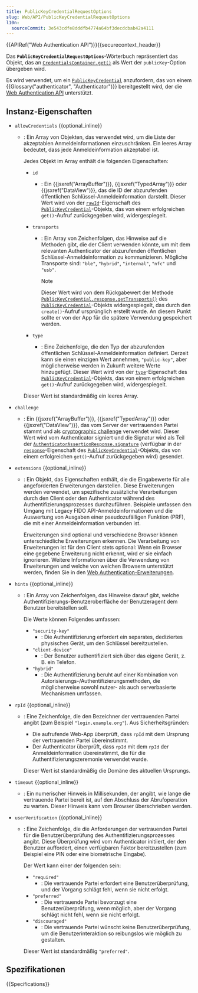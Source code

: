 ```yaml
---
title: PublicKeyCredentialRequestOptions
slug: Web/API/PublicKeyCredentialRequestOptions
l10n:
  sourceCommit: 3e543cdfe8dddfb4774a64bf3decdcbab42a4111
---
```


{{APIRef("Web Authentication API")}}{{securecontext_header}}

Das **`PublicKeyCredentialRequestOptions`**-Wörterbuch repräsentiert das Objekt, das an [`CredentialsContainer.get()`](/de/docs/Web/API/CredentialsContainer/get) als Wert der `publicKey`-Option übergeben wird.

Es wird verwendet, um ein [`PublicKeyCredential`](/de/docs/Web/API/PublicKeyCredential) anzufordern, das von einem {{Glossary("authenticator", "Authenticator")}} bereitgestellt wird, der die [Web Authentication API](/de/docs/Web/API/Web_Authentication_API) unterstützt.

## Instanz-Eigenschaften

- `allowCredentials` {{optional_inline}}

  - : Ein Array von Objekten, das verwendet wird, um die Liste der akzeptablen Anmeldeinformationen einzuschränken. Ein leeres Array bedeutet, dass jede Anmeldeinformation akzeptabel ist.

    Jedes Objekt im Array enthält die folgenden Eigenschaften:

    - `id`

      - : Ein {{jsxref("ArrayBuffer")}}, {{jsxref("TypedArray")}} oder {{jsxref("DataView")}}, das die ID der abzurufenden öffentlichen Schlüssel-Anmeldeinformation darstellt. Dieser Wert wird von der [`rawId`](/de/docs/Web/API/PublicKeyCredential/rawId)-Eigenschaft des [`PublicKeyCredential`](/de/docs/Web/API/PublicKeyCredential)-Objekts, das von einem erfolgreichen `get()`-Aufruf zurückgegeben wird, widergespiegelt.

    - `transports`

      - : Ein Array von Zeichenfolgen, das Hinweise auf die Methoden gibt, die der Client verwenden könnte, um mit dem relevanten Authenticator der abzurufenden öffentlichen Schlüssel-Anmeldeinformation zu kommunizieren. Mögliche Transporte sind: `"ble"`, `"hybrid"`, `"internal"`, `"nfc"` und `"usb"`.

        > [!NOTE]
        > Dieser Wert wird von dem Rückgabewert der Methode [`PublicKeyCredential.response.getTransports()`](/de/docs/Web/API/AuthenticatorAttestationResponse/getTransports) des [`PublicKeyCredential`](/de/docs/Web/API/PublicKeyCredential)-Objekts widergespiegelt, das durch den `create()`-Aufruf ursprünglich erstellt wurde.
        > An diesem Punkt sollte er von der App für die spätere Verwendung gespeichert werden.

    - `type`
      - : Eine Zeichenfolge, die den Typ der abzurufenden öffentlichen Schlüssel-Anmeldeinformation definiert. Derzeit kann sie einen einzigen Wert annehmen, `"public-key"`, aber möglicherweise werden in Zukunft weitere Werte hinzugefügt. Dieser Wert wird von der [`type`](/de/docs/Web/API/Credential/type)-Eigenschaft des [`PublicKeyCredential`](/de/docs/Web/API/PublicKeyCredential)-Objekts, das von einem erfolgreichen `get()`-Aufruf zurückgegeben wird, widergespiegelt.

    Dieser Wert ist standardmäßig ein leeres Array.

- `challenge`

  - : Ein {{jsxref("ArrayBuffer")}}, {{jsxref("TypedArray")}} oder {{jsxref("DataView")}}, das vom Server der vertrauenden Partei stammt und als [cryptographic challenge](https://en.wikipedia.org/wiki/Challenge%E2%80%93response_authentication) verwendet wird. Dieser Wert wird vom Authenticator signiert und die Signatur wird als Teil der [`AuthenticatorAssertionResponse.signature`](/de/docs/Web/API/AuthenticatorAssertionResponse/signature) (verfügbar in der [`response`](/de/docs/Web/API/PublicKeyCredential/response)-Eigenschaft des [`PublicKeyCredential`](/de/docs/Web/API/PublicKeyCredential)-Objekts, das von einem erfolgreichen `get()`-Aufruf zurückgegeben wird) gesendet.

- `extensions` {{optional_inline}}

  - : Ein Objekt, das Eigenschaften enthält, die die Eingabewerte für alle angeforderten Erweiterungen darstellen. Diese Erweiterungen werden verwendet, um spezifische zusätzliche Verarbeitungen durch den Client oder den Authenticator während des Authentifizierungsprozesses durchzuführen. Beispiele umfassen den Umgang mit Legacy FIDO API-Anmeldeinformationen und die Auswertung von Ausgaben einer pseudozufälligen Funktion (PRF), die mit einer Anmeldeinformation verbunden ist.

    Erweiterungen sind optional und verschiedene Browser können unterschiedliche Erweiterungen erkennen. Die Verarbeitung von Erweiterungen ist für den Client stets optional: Wenn ein Browser eine gegebene Erweiterung nicht erkennt, wird er sie einfach ignorieren. Weitere Informationen über die Verwendung von Erweiterungen und welche von welchen Browsern unterstützt werden, finden Sie in den [Web Authentication-Erweiterungen](/de/docs/Web/API/Web_Authentication_API/WebAuthn_extensions).

- `hints` {{optional_inline}}

  - : Ein Array von Zeichenfolgen, das Hinweise darauf gibt, welche Authentifizierungs-Benutzeroberfläche der Benutzeragent dem Benutzer bereitstellen soll.

    Die Werte können Folgendes umfassen:

    - `"security-key"`
      - : Die Authentifizierung erfordert ein separates, dediziertes physisches Gerät, um den Schlüssel bereitzustellen.
    - `"client-device"`
      - : Der Benutzer authentifiziert sich über das eigene Gerät, z. B. ein Telefon.
    - `"hybrid"`
      - : Die Authentifizierung beruht auf einer Kombination von Autorisierungs-/Authentifizierungsmethoden, die möglicherweise sowohl nutzer- als auch serverbasierte Mechanismen umfassen.

- `rpId` {{optional_inline}}

  - : Eine Zeichenfolge, die den Bezeichner der vertrauenden Partei angibt (zum Beispiel `"login.example.org"`). Aus Sicherheitsgründen:

    - Die aufrufende Web-App überprüft, dass `rpId` mit dem Ursprung der vertrauenden Partei übereinstimmt.
    - Der Authenticator überprüft, dass `rpId` mit dem `rpId` der Anmeldeinformation übereinstimmt, die für die Authentifizierungszeremonie verwendet wurde.

    Dieser Wert ist standardmäßig die Domäne des aktuellen Ursprungs.

- `timeout` {{optional_inline}}

  - : Ein numerischer Hinweis in Millisekunden, der angibt, wie lange die vertrauende Partei bereit ist, auf den Abschluss der Abrufoperation zu warten. Dieser Hinweis kann vom Browser überschrieben werden.

- `userVerification` {{optional_inline}}

  - : Eine Zeichenfolge, die die Anforderungen der vertrauenden Partei für die Benutzerüberprüfung des Authentifizierungsprozesses angibt. Diese Überprüfung wird vom Authenticator initiiert, der den Benutzer auffordert, einen verfügbaren Faktor bereitzustellen (zum Beispiel eine PIN oder eine biometrische Eingabe).

    Der Wert kann einer der folgenden sein:

    - `"required"`
      - : Die vertrauende Partei erfordert eine Benutzerüberprüfung, und der Vorgang schlägt fehl, wenn sie nicht erfolgt.
    - `"preferred"`
      - : Die vertrauende Partei bevorzugt eine Benutzerüberprüfung, wenn möglich, aber der Vorgang schlägt nicht fehl, wenn sie nicht erfolgt.
    - `"discouraged"`
      - : Die vertrauende Partei wünscht keine Benutzerüberprüfung, um die Benutzerinteraktion so reibungslos wie möglich zu gestalten.

    Dieser Wert ist standardmäßig `"preferred"`.

## Spezifikationen

{{Specifications}}

